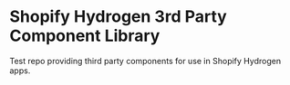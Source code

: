 # Shopify Hydrogen 3rd Party Component Library
Test repo providing third party components for use in Shopify Hydrogen apps.